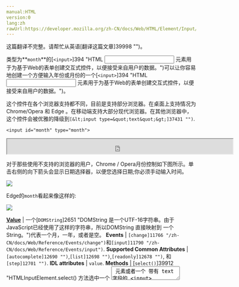 ```yaml
---
manual:HTML
version:0
lang:zh
rawUrl:https://developer.mozilla.org/zh-CN/docs/Web/HTML/Element/Input/%E6%9C%88%E4%BB%BD
---
```




这篇翻译不完整。请帮忙从英语[翻译这篇文章]39998 "")。






类型为**`month`**的[`<input>`]394 "HTML <input> 元素用于为基于Web的表单创建交互式控件，以便接受来自用户的数据。")可以让你容易地创建一个方便输入年份或月份的一个[`<input>`]394 "HTML <input> 元素用于为基于Web的表单创建交互式控件，以便接受来自用户的数据。")。



这个控件在各个浏览器支持都不同，目前是支持部分浏览器。在桌面上支持情况为 Chrome/Opera 和 Edge 。在移动端支持大部分现代浏览器。在其他浏览器中，这个控件会被优雅的降级到`[&lt;input type=&quot;text&quot;&gt;]37431 "")`.


```
<input id="month" type="month">
```


<iframe src='https://mdn.mozillademos.org/zh-CN/docs/Web/HTML/Element/Input/%E6%9C%88%E4%BB%BD$samples/Basic_example?revision=1301621' width='600' height='40'></iframe>





对于那些使用不支持的浏览器的用户，Chrome / Opera月份控制如下图所示。单击右侧的向下箭头会显示日期选择器，以便您选择日期;你必须手动输入时间。



![](%39994.png "")



Edge的`month`看起来像这样的:



![](%39996.png "")


**[Value](%38884#Value "")** | 一个[`DOMString`]2651 "DOMString 是一个UTF-16字符串。由于JavaScript已经使用了这样的字符串，所以DOMString 直接映射到 一个String。")代表一个月，一年，或者是空。 
**Events** | `[change]11766 "/zh-CN/docs/Web/Reference/Events/change")`和`[input]11790 "/zh-CN/docs/Web/Reference/Events/input")`. 
**Supported Common Attributes** | `[autocomplete]12690 "")`,`[list]12698 "")`,`[readonly]12678 "")`, 和`[step]12701 "")`. 
**IDL attributes** | `value`. 
**Methods** | [`select()`]39912 "HTMLInputElement.select() 方法选中一个 <textarea> 元素或者一个 带有 text 字段的 <input> 元素里的所有内容。"),[`stepDown()`]12708 "此页面仍未被本地化, 期待您的翻译!"),[`stepUp()`]12710 "此页面仍未被本地化, 期待您的翻译!"). 


## Value<a name="Value"></a>


[`DOMString`]2651 "DOMString 是一个UTF-16字符串。由于JavaScript已经使用了这样的字符串，所以DOMString 直接映射到 一个String。")表示输入输入的月份和年份的值。你可以设置一个默认的属性值插入到`[value]12709 "")`里, 像这样:


```
<label for="bday-month">What month were you both in?</label>
<input id="bday-month" type="month" name="bday-month" value="2017-06">
```


<iframe src='https://mdn.mozillademos.org/zh-CN/docs/Web/HTML/Element/Input/%E6%9C%88%E4%BB%BD$samples/Value?revision=1301621' width='600' height='60'></iframe>




需要注意的是显示的如期格式不同于实际的`value`— 日期显示的格式将根据用户的操作系统的时区设置, 而时间的格式通常会格式化为`yyyy-MM`. 在向服务器提交上述值的时候他们看起来像这样：`bday-month=1978-06`.



你也可以使用JavaScript[`HTMLInputElement.value`]39911 "此页面仍未被本地化, 期待您的翻译!")设置日期值 。



例如：


```
var monthControl = document.querySelector('input[type="month"]');
monthControl.value = '1978-06';
```

## Using month inputs<a name="Using_month_inputs"></a>


与日期相关的输入乍一看很方便，它们提供了一个简单的用户界面来选择日期，并且它们将发送到服务器的数据格式规范化，而不考虑用户的本地环境。但是, 由于浏览器支持有限，所以这个`<input type="month">`还是存在兼容性问题。



我们在往下看更多关于`<input type="month">`基础和更多的高级的用法



, 下面将讲有关缓解浏览器支持问题的建议 (请参阅[Handling browser support](%38884#Handling_browser_support "")).


### Basic uses of month<a name="Basic_uses_of_month"></a>


最简单的`<input type="month">`涉及到基础的`<input>`和[`<label>`]12227 "HTML 元素表示用户界面中项目的标题。")的元素组合, 像下面这样:


```
<form>
  <label for="bday-month">What month were you both in?</label>
  <input id="bday-month" type="month" name="bday-month">
</form>
```


<iframe src='https://mdn.mozillademos.org/zh-CN/docs/Web/HTML/Element/Input/%E6%9C%88%E4%BB%BD$samples/Basic_uses_of_month?revision=1301621' width='600' height='40'></iframe>



### <br></br>设置最长和最短日期<a name="设置最长和最短日期"></a>


你可以使用`[min]12696 "")`和`[max]12697 "")`属性 来限制用户选择日期. 在下列的例子中我们设置最小月份`1900-01`最大月份到`2017-08`:


```
<form>
  <label for="bday-month">What month were you both in?</label>
  <input id="bday-month" type="month" name="bday-month"
         min="1900-01" max="2017-08">
</form>
```


<iframe src='https://mdn.mozillademos.org/zh-CN/docs/Web/HTML/Element/Input/%E6%9C%88%E4%BB%BD$samples/Setting_maximum_and_minimum_dates?revision=1301621' width='600' height='40'></iframe>



结果是这样:


* 月份只有在2017年八月份到1900年一月可以选择 — 在这个控件里这个范围以外的月份不能滚动选择。
* Depending on what browser you are using, you might find that times outside the specified values might not be selectable in the time picker (e.g. Edge), or invalid (see[Validation](%38884#Validation "")) but still available (e.g. Chrome).


**Note**: You should be able to use the`[step]12701 "")`attribute to vary the number of days jumped each time the date is incremented (e.g. maybe you only want to make Saturdays selectable). However, this does not seem to work effectively in any implementation at the time of writing.



### Controlling input size<a name="Controlling_input_size"></a>


`<input type="month">`doesn&#39;t support form sizing attributes such as`[size]12692 "")`. You&#39;ll have to resort to[CSS]427 "")for sizing needs.


## Validation<a name="Validation"></a>


By default,`<input type="month">`does not apply any validation to entered values. The UI implementations generally don&#39;t let you enter anything that isn&#39;t a date — which is helpful — but you can still not fill in a date and submit, or enter an invalid date (e.g. the 32th of April).



You can use`[min]12696 "")`and`[max]12697 "")`to restrict the available dates (see anch(&quot;Setting maximum and minimum dates&quot;)), and in addition use the`[required]12680 "")`attribute to make filling in the date mandatory. As a result, supporting browsers will display an error if you try to submit a date that is outside the set bounds, or an empty date field.



Let&#39;s look at an example — here we&#39;ve set minimum and maximum dates, and also made the field required:


```
<form>
  <div>
    <label for="month">What Month would you like to visit us? (Summer months only.)</label>
    <input id="month" type="month" name="month"
           min="2017-06" max="2017-09" required>
    <span class="validity"></span>
  </div>
  <div>
      <input type="submit" value="Submit form">
  </div>
</form>
```


If you try to submit the form with an incomplete date (or with a date outside the set bounds), the browser displays an error. Try playing with the example now:



<iframe src='https://mdn.mozillademos.org/zh-CN/docs/Web/HTML/Element/Input/%E6%9C%88%E4%BB%BD$samples/Validation?revision=1301621' width='600' height='120'></iframe>




Here&#39;s&#39;a screenshot for those of you who aren&#39;t using a supporting browser:



![](%39997.png "")



Here&#39;s the CSS used in the above example. Here we make use of the[`:valid`]28248 ":valid CSS 伪类 表示任何其内容根据设置的输入类型正确地验证的<input> 或 <form> 元素。")and[`:invalid`]28015 "此页面仍未被本地化, 期待您的翻译!")CSS properties to style the input based on whether or not the current value is valid. We had to put the icons on a[`<span>`]24248 "HTML <span> 元素是短语内容的通用行内容器，并没有任何特殊语义。可以使用它来编组元素以达到某种样式意图（通过使用类或者Id属性），或者这些元素有着共同的属性，比如lang。应该在没有其他合适的语义元素时才使用它。<span> 与 <div> 元素很相似，但 <div> 是一个 块元素 而 <span> 则是  行内元素 .")next to the input, not on the input itself, because in Chrome the generated content is placed inside the form control, and can&#39;t be styled or shown effectively.


```
div {
  margin-bottom: 10px;
  position: relative;
}

input[type="number"] {
  width: 100px;
}

input + span {
  padding-right: 30px;
}

input:invalid+span:after {
  position: absolute;
  content: '✖';
  padding-left: 5px;
}

input:valid+span:after {
  position: absolute;
  content: '✓';
  padding-left: 5px;
}
```


**Important**: HTML form validation is*not*a substitute for scripts that ensure that the entered data is in the proper format. It&#39;s far too easy for someone to make adjustments to the HTML that allow them to bypass the validation, or to remove it entirely. It&#39;s also possible for someone to simply bypass your HTML entirely and submit the data directly to your server. If your server-side code fails to validate the data it receives, disaster could strike when improperly-formatted data is submitted (or data which is too large, of the wrong type, and so forth).



## Handling browser support<a name="Handling_browser_support"></a>


As mentioned above, the major problem with using date inputs at the time of writing is browser support — only Chrome/Opera and Edge support it on desktop, and most modern browsers on mobile. As an example, the`month`picker on Chrome for Android looks like this:



![](%39995.png "")



Non-supporting browsers gracefully degrade to a text input, but this creates problems both in terms of consistency of user interface (the presented control will be different), and data handling.



The second problem is the most serious — as we mentioned earlier, with a`month`input the actual value is always normalized to the format`yyyy-mm`. With a text input on the other hand, by default the browser has no recognition of what format the date should be in, and there multiple ways in which people write dates, for example:


* `mmyyyy`
* `mm/yyyy`
* `mm-yyyy`
* `yyyy-mm`
* etc.


One way around this is to put a`[pattern]12693 "")`attribute on your`month`input. Even though the`month`input doesn&#39;t use it, the text input fallback will. For example, try viewing the following demo in a non-supporting browser:


```
<form>
  <div>
    <label for="month">What Month would you like to visit us? (Summer months only, yyyy-mm)</label>
    <input id="month" type="month" name="month"
           min="2017-06" max="2017-09" required
           pattern="[0-9]{4}-[0-9]{2}">
    <span class="validity"></span>
  </div>
  <div>
      <input type="submit" value="Submit form">
  </div>
</form>
```


<iframe src='https://mdn.mozillademos.org/zh-CN/docs/Web/HTML/Element/Input/%E6%9C%88%E4%BB%BD$samples/Handling_browser_support?revision=1301621' width='600' height='100'></iframe>




If you try submitting it, you&#39;ll see that the browser now displays an error message (and highlights the input as invalid) if your entry doesn&#39;t match the pattern`nnnn-nn`, where`n`is a number from 0 to 9. Of course, this doesn&#39;t stop people from entering invalid dates, or incorrectly formatted dates that follow the pattern.



And what user is going to understand the pattern they need to enter the date in?



We still have a problem.



The best way to deal with dates in forms in a cross-browser way at the moment is to get the user to enter the month and year in separate controls ([`<select>`]13029 "HTML select (<select>) 元素是一种表单控件，可创建选项菜单。菜单内的选项为<option> , 可以由 <optgroup> 元素分组。选项可以被用户预先选择。")elements being popular — see below for an implementation), or use JavaScript libraries such as[jQuery date picker]39924 ""), and the[jQuery timepicker plugin]39941 "").


## Examples<a name="Examples"></a>


In this example we create two sets of UI elements for choosing dates — a native picker created with`<input type="month">`, and a set of two[`<select>`]13029 "HTML select (<select>) 元素是一种表单控件，可创建选项菜单。菜单内的选项为<option> , 可以由 <optgroup> 元素分组。选项可以被用户预先选择。")elements for choosing months/years in older browsers that don&#39;t support the native input.



<iframe src='https://mdn.mozillademos.org/zh-CN/docs/Web/HTML/Element/Input/%E6%9C%88%E4%BB%BD$samples/Examples?revision=1301621' width='600' height='140'></iframe>




The HTML looks like so:


```
<form>
  <div class="nativeDatePicker">
    <label for="month-visit">What Month would you like to visit us?</label>
    <input type="month" id="month-visit" name="month-visit">
    <span class="validity"></span>
  </div>
  <p class="fallbackLabel">What Month would you like to visit us?</p>
  <div class="fallbackDatePicker">
    <div>
      <span>
        <label for="month">Month:</label>
        <select id="month" name="month">
          <option selected>January</option>
          <option>February</option>
          <option>March</option>
          <option>April</option>
          <option>May</option>
          <option>June</option>
          <option>July</option>
          <option>August</option>
          <option>September</option>
          <option>October</option>
          <option>November</option>
          <option>December</option>
        </select>
      </span>
      <span>
        <label for="year">Year:</label>
        <select id="year" name="year">
        </select>
      </span>
    </div>
  </div>
</form>
```


The months are hardcoded (as they are always the same), while the year values are dynamically generated depending on the current year (see the code comments below for detailed explanations of how these functions work.)



The other part of the code that may be of interest is the feature detection code — to detect whether the browser supports`<input type="month">`, we create a new[`<input>`]394 "HTML <input> 元素用于为基于Web的表单创建交互式控件，以便接受来自用户的数据。")element, set its`type`to`month`, then immediately check what its type is set to — non-supporting browsers will return`text`, because the`date`type falls back to type`text`. If`<input type="month">`is not supported, we hide the native picker and show the fallback picker UI ([`<select>`]13029 "HTML select (<select>) 元素是一种表单控件，可创建选项菜单。菜单内的选项为<option> , 可以由 <optgroup> 元素分组。选项可以被用户预先选择。")) instead.


```
// define variables
var nativePicker = document.querySelector('.nativeDatePicker');
var fallbackPicker = document.querySelector('.fallbackDatePicker');
var fallbackLabel = document.querySelector('.fallbackLabel');

var yearSelect = document.querySelector('#year');
var monthSelect = document.querySelector('#month');

// hide fallback initially
fallbackPicker.style.display = 'none';
fallbackLabel.style.display = 'none';

// test whether a new date input falls back to a text input or not
var test = document.createElement('input');
test.type = 'month';
// if it does, run the code inside the if() {} block
if(test.type === 'text') {
  // hide the native picker and show the fallback
  nativePicker.style.display = 'none';
  fallbackPicker.style.display = 'block';
  fallbackLabel.style.display = 'block';

  // populate the years dynamically
  // (the months are always the same, therefore hardcoded)
  populateYears();
}

function populateYears() {
  // get the current year as a number
  var date = new Date();
  var year = date.getFullYear();

  // Make this year, and the 100 years before it available in the year <select>
  for(var i = 0; i <= 100; i++) {
    var option = document.createElement('option');
    option.textContent = year-i;
    yearSelect.appendChild(option);
  }
}
```

## Specifications<a name="Specifications"></a>

Specification | Status | Comments 
 ---  |  ---  |  ---  | 
[HTML Living Standard<br></br><small>&lt;input type=&quot;month&quot;&gt;</small>]40002 "") | Living Standard |  


## Browser compatibility<a name="Browser_compatibility"></a>


**[We&#39;re converting our compatibility data into a machine-readable JSON format]3344 "")**. This compatibility table still uses the old format, because we haven&#39;t yet converted the data it contains.**[Find out how you can help!]3392 "")**


* 
* 

Feature | Chrome | Edge | Firefox (Gecko) | Internet Explorer | Opera | Safari 
Basic support | 20 | 12 | 未实现<sup>[1]</sup> | 未实现 | 10.62 | 未实现<sup>[2]</sup> 





[1] This feature is not implemented yet. See[bug 888320]39278 "[meta] implement all time and date related input types")and[TPE DOM/Date time input types]39279 "").



[2] It is recognized but there is no UI.


## See also<a name="See_also"></a>

* The generic[`<input>`]394 "HTML <input> 元素用于为基于Web的表单创建交互式控件，以便接受来自用户的数据。")element and the interface used to manipulate it,[`HTMLInputElement`]2762 "The HTMLInputElement interface provides special properties and methods (beyond the regular HTMLElement interface it also has available to it by inheritance) for manipulating the layout and presentation of input elements.")
* [Date and Time picker tutorial]39928 "")



